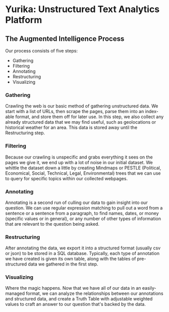 # Yurika: Unstructured Text Analytics Platform

<!-- [![Build Status](https://travis-ci.org/ITNG/yurika.svg?branch=master)](https://travis-ci.org/ITNG/yurika) -->

## The Augmented Intelligence Process

Our process consists of five steps:

- Gathering
- Filtering
- Annotating
- Restructuring
- Visualizing

### Gathering
Crawling the web is our basic method of gathering unstructured data. We start with a list
of URLs, then scrape the pages, parse them into an index-able format, and store them off
for later use. In this step, we also collect any already structured data that we may find
useful, such as geolocations or historical weather for an area. This data is stored away
until the Restructuring step.

### Filtering
Because our crawling is unspecific and grabs everything it sees on the pages we give it,
we end up with a lot of noise in our initial dataset. We whittle the dataset down a little
by creating Mindmaps or PESTLE (Political, Economical, Social, Technical, Legal,
Environmental) trees that we can use to query for specific topics within our collected
webpages.

### Annotating
Annotating is a second run of culling our data to gain insight into our question. We can
use regular expression matching to pull out a word from a sentence or a sentence from a
paragraph, to find names, dates, or money (specific values or in general), or any number
of other types of information that are relevant to the question being asked.

### Restructuring
After annotating the data, we export it into a structured format (usually csv or json) to
be stored in a SQL database. Typically, each type of annotation we have created is given
its own table, along with the tables of pre-structured data we gathered in the first step.

### Visualizing
Where the magic happens. Now that we have all of our data in an easily-managed format, we
can analyze the relationships between our annotations and structured data, and create a
Truth Table with adjustable weighted values to craft an answer to our question that's
backed by the data.
